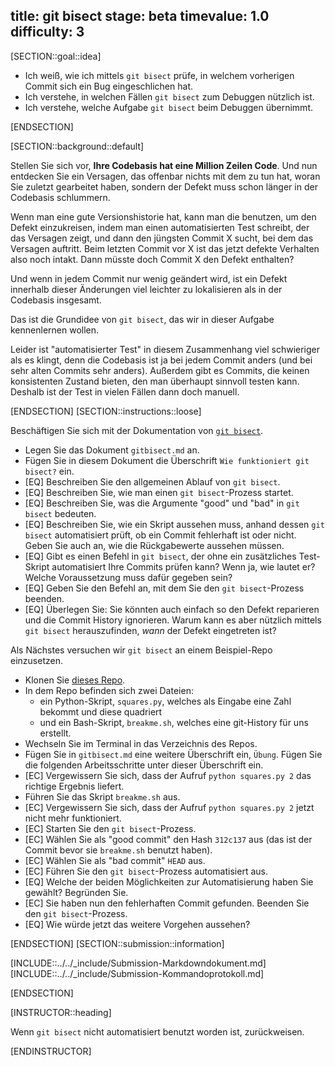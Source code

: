 title: git bisect
stage: beta
timevalue: 1.0
difficulty: 3
---
[SECTION::goal::idea]

- Ich weiß, wie ich mittels `git bisect` prüfe, in welchem vorherigen Commit sich ein Bug eingeschlichen hat.
- Ich verstehe, in welchen Fällen `git bisect` zum Debuggen nützlich ist.
- Ich verstehe, welche Aufgabe `git bisect` beim Debuggen übernimmt.

[ENDSECTION]

[SECTION::background::default]

Stellen Sie sich vor, **Ihre Codebasis hat eine Million Zeilen Code**.
Und nun entdecken Sie ein Versagen, das offenbar nichts mit dem zu tun hat,
woran Sie zuletzt gearbeitet haben, sondern der Defekt muss schon länger
in der Codebasis schlummern.

Wenn man eine gute Versionshistorie hat, kann man die benutzen, um den Defekt einzukreisen, 
indem man einen automatisierten Test schreibt, der das Versagen zeigt,
und dann den jüngsten Commit X sucht, bei dem das Versagen auftritt.
Beim letzten Commit vor X ist das jetzt defekte Verhalten also noch intakt.
Dann müsste doch Commit X den Defekt enthalten?

Und wenn in jedem Commit nur wenig geändert wird, ist ein Defekt innerhalb 
dieser Änderungen viel leichter zu lokalisieren als in der Codebasis insgesamt.

Das ist die Grundidee von `git bisect`, das wir in dieser Aufgabe kennenlernen wollen.

Leider ist "automatisierter Test" in diesem Zusammenhang viel schwieriger als es klingt,
denn die Codebasis ist ja bei jedem Commit anders (und bei sehr alten Commits sehr anders).
Außerdem gibt es Commits, die keinen konsistenten Zustand bieten, den man überhaupt sinnvoll
testen kann.
Deshalb ist der Test in vielen Fällen dann doch manuell.

[ENDSECTION]
[SECTION::instructions::loose]

Beschäftigen Sie sich mit der Dokumentation von [`git bisect`](https://git-scm.com/docs/git-bisect).

- Legen Sie das Dokument `gitbisect.md` an.
- Fügen Sie in diesem Dokument die Überschrift `Wie funktioniert git bisect?` ein.
- [EQ] Beschreiben Sie den allgemeinen Ablauf von `git bisect`.
- [EQ] Beschreiben Sie, wie man einen `git bisect`-Prozess startet.
- [EQ] Beschreiben Sie, was die Argumente "good" und "bad" in `git bisect` bedeuten.
- [EQ] Beschreiben Sie, wie ein Skript aussehen muss, anhand dessen `git bisect` automatisiert prüft, 
  ob ein Commit fehlerhaft ist oder nicht. Geben Sie auch an, wie die Rückgabewerte aussehen müssen. 
- [EQ] Gibt es einen Befehl in `git bisect`, der ohne ein zusätzliches Test-Skript automatisiert
  Ihre Commits prüfen kann?
  Wenn ja, wie lautet er?
  Welche Voraussetzung muss dafür gegeben sein?
- [EQ] Geben Sie den Befehl an, mit dem Sie den `git bisect`-Prozess beenden.
- [EQ] Überlegen Sie: Sie könnten auch einfach so den Defekt reparieren und die Commit History 
  ignorieren.
  Warum kann es aber nützlich mittels `git bisect` herauszufinden, *wann* der Defekt eingetreten ist?

Als Nächstes versuchen wir `git bisect` an einem Beispiel-Repo einzusetzen.

- Klonen Sie [dieses Repo](https://github.com/takluyver/bisect-demo).
- In dem Repo befinden sich zwei Dateien:
  - ein Python-Skript, `squares.py`, welches als Eingabe eine Zahl bekommt und diese quadriert
  - und ein Bash-Skript, `breakme.sh`, welches eine git-History für uns erstellt.
- Wechseln Sie im Terminal in das Verzeichnis des Repos.
- Fügen Sie in `gitbisect.md` eine weitere Überschrift ein, `Übung`.
  Fügen Sie die folgenden Arbeitsschritte unter dieser Überschrift ein.
- [EC] Vergewissern Sie sich, dass der Aufruf `python squares.py 2` das richtige Ergebnis liefert.
- Führen Sie das Skript `breakme.sh` aus. 
- [EC] Vergewissern Sie sich, dass der Aufruf `python squares.py 2` jetzt nicht mehr funktioniert.
- [EC] Starten Sie den `git bisect`-Prozess.
- [EC] Wählen Sie als "good commit" den Hash `312c137` aus (das ist der Commit bevor sie 
  `breakme.sh` benutzt haben).
- [EC] Wählen Sie als "bad commit" `HEAD` aus.
- [EC] Führen Sie den `git bisect`-Prozess automatisiert aus.
- [EQ] Welche der beiden Möglichkeiten zur Automatisierung haben Sie gewählt? Begründen Sie.
- [EC] Sie haben nun den fehlerhaften Commit gefunden.
  Beenden Sie den `git bisect`-Prozess.
- [EQ] Wie würde jetzt das weitere Vorgehen aussehen?

[ENDSECTION]
[SECTION::submission::information]

[INCLUDE::../../_include/Submission-Markdowndokument.md]
[INCLUDE::../../_include/Submission-Kommandoprotokoll.md]

[ENDSECTION]

[INSTRUCTOR::heading]

Wenn `git bisect` nicht automatisiert benutzt worden ist, zurückweisen.

[ENDINSTRUCTOR]
